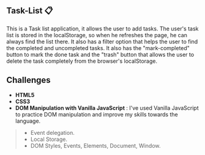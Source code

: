 ## Task-List 📋
This is a Task list application, it allows the user to add tasks. The user's task list is stored in the localStorage, so when he refreshes the page, he can always find the list there. It also has a filter option that helps the user to find the completed and uncompleted tasks. It also has the "mark-completed" button to mark the done task and the "trash" button that allows the user to delete the task completely from the browser's localStorage. 

## Challenges
- **HTML5**
- **CSS3**
- **DOM Manipulation with Vanilla JavaScript** : I've used Vanilla JavaScript to practice DOM manipulation and improve my skills towards the language.
> - Event delegation.
> - Local Storage.
> - DOM Styles, Events, Elements, Document, Window.
